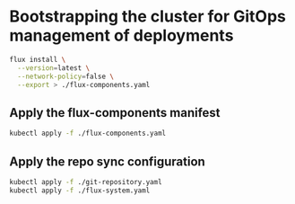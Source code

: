 # Bootstrapping the cluster for GitOps management of deployments

```bash
flux install \
  --version=latest \
  --network-policy=false \
  --export > ./flux-components.yaml
```

## Apply the flux-components manifest

```bash
kubectl apply -f ./flux-components.yaml
```

## Apply the repo sync configuration

```bash
kubectl apply -f ./git-repository.yaml
kubectl apply -f ./flux-system.yaml
```
